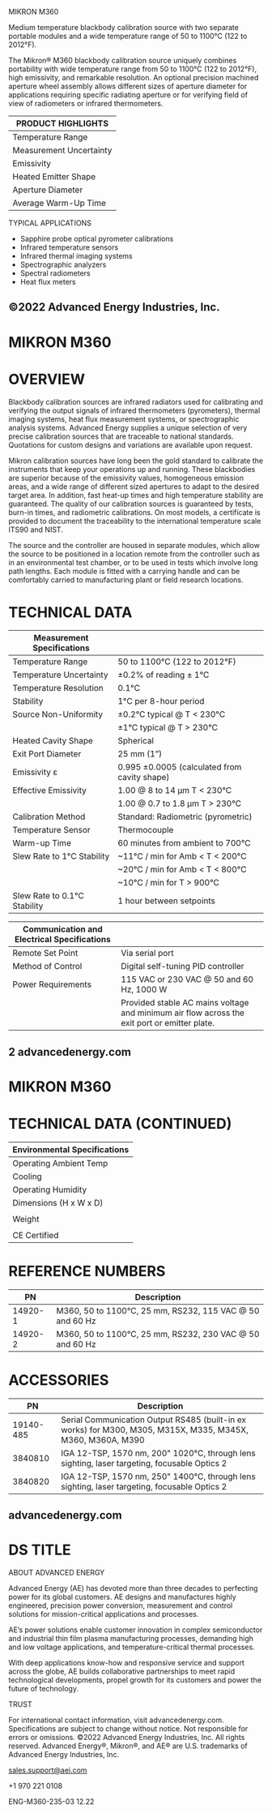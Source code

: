 MIKRON M360

Medium temperature blackbody calibration source with two separate portable modules and a wide temperature range of 50 to 1100°C (122 to 2012°F).

The Mikron® M360 blackbody calibration source uniquely combines portability with wide temperature range from 50 to 1100°C (122 to 2012°F), high emissivity, and remarkable resolution. An optional precision machined aperture wheel assembly allows different sizes of aperture diameter for applications requiring specific radiating aperture or for verifying field of view of radiometers or infrared thermometers.

|PRODUCT HIGHLIGHTS|
|---|
|Temperature Range|50 to 1100°C (122 to 2012°F)|
|Measurement Uncertainty|±0.2% of reading ±1°C|
|Emissivity|0.995 ±0.0005 (calculated from cavity shape)|
|Heated Emitter Shape|Spherical|
|Aperture Diameter|25 mm (1")|
|Average Warm-Up Time|60 minutes from ambient to 700°C|

TYPICAL APPLICATIONS

- Sapphire probe optical pyrometer calibrations
- Infrared temperature sensors
- Infrared thermal imaging systems
- Spectrographic analyzers
- Spectral radiometers
- Heat flux meters

©2022 Advanced Energy Industries, Inc.
---
# MIKRON M360

# OVERVIEW

Blackbody calibration sources are infrared radiators used for calibrating and verifying the output signals of infrared thermometers (pyrometers), thermal imaging systems, heat flux measurement systems, or spectrographic analysis systems. Advanced Energy supplies a unique selection of very precise calibration sources that are traceable to national standards. Quotations for custom designs and variations are available upon request.

Mikron calibration sources have long been the gold standard to calibrate the instruments that keep your operations up and running. These blackbodies are superior because of the emissivity values, homogeneous emission areas, and a wide range of different sized apertures to adapt to the desired target area. In addition, fast heat-up times and high temperature stability are guaranteed. The quality of our calibration sources is guaranteed by tests, burn-in times, and radiometric calibrations. On most models, a certificate is provided to document the traceability to the international temperature scale ITS90 and NIST.

The source and the controller are housed in separate modules, which allow the source to be positioned in a location remote from the controller such as in an environmental test chamber, or to be used in tests which involve long path lengths. Each module is fitted with a carrying handle and can be comfortably carried to manufacturing plant or field research locations.

# TECHNICAL DATA

|Measurement Specifications| |
|---|---|
|Temperature Range|50 to 1100°C (122 to 2012°F)|
|Temperature Uncertainty|±0.2% of reading ± 1°C|
|Temperature Resolution|0.1°C|
|Stability|1°C per 8-hour period|
|Source Non-Uniformity|±0.2°C typical @ T < 230°C|
| |±1°C typical @ T > 230°C|
|Heated Cavity Shape|Spherical|
|Exit Port Diameter|25 mm (1”)|
|Emissivity ε|0.995 ±0.0005 (calculated from cavity shape)|
|Effective Emissivity|1.00 @ 8 to 14 μm T < 230°C|
| |1.00 @ 0.7 to 1.8 μm T > 230°C|
|Calibration Method|Standard: Radiometric (pyrometric)|
|Temperature Sensor|Thermocouple|
|Warm-up Time|60 minutes from ambient to 700°C|
|Slew Rate to 1°C Stability|~11°C / min for Amb < T < 200°C|
| |~20°C / min for Amb < T < 800°C|
| |~10°C / min for T > 900°C|
|Slew Rate to 0.1°C Stability|1 hour between setpoints|

|Communication and Electrical Specifications| |
|---|---|
|Remote Set Point|Via serial port|
|Method of Control|Digital self-tuning PID controller|
|Power Requirements|115 VAC or 230 VAC @ 50 and 60 Hz, 1000 W|
| |Provided stable AC mains voltage and minimum air flow across the exit port or emitter plate.|

2 advancedenergy.com
---
# MIKRON M360

# TECHNICAL DATA (CONTINUED)

|Environmental Specifications|
|---|
|Operating Ambient Temp|0 to 44°C (32 to 110°F)|
|Cooling|Fan cooled, air inlet on rear panel|
|Operating Humidity|90% RH max, non-condensing in heating mode|
|Dimensions (H x W x D)|Blackbody: 345 mm x 277 mm x 425 mm (13.6" x 10.9" x 16.75")|
| |Controller module: 168 mm x 280 mm x 280 mm (6.6" x 11"x 11")|
|Weight|Blackbody: 17.8 kg (39.3 lb)|
| |Controller module: 4.86 kg (10.7 lb)|
|CE Certified|Yes|

# REFERENCE NUMBERS

|PN|Description|
|---|---|
|14920-1|M360, 50 to 1100°C, 25 mm, RS232, 115 VAC @ 50 and 60 Hz|
|14920-2|M360, 50 to 1100°C, 25 mm, RS232, 230 VAC @ 50 and 60 Hz|

# ACCESSORIES

|PN|Description|
|---|---|
|19140-485|Serial Communication Output RS485 (built-in ex works) for M300, M305, M315X, M335, M345X, M360, M360A, M390|
|3840810|IGA 12-TSP, 1570 nm, 200" 1020°C, through lens sighting, laser targeting, focusable Optics 2|
|3840820|IGA 12-TSP, 1570 nm, 250" 1400°C, through lens sighting, laser targeting, focusable Optics 2|

advancedenergy.com
---
# DS TITLE

ABOUT ADVANCED ENERGY

Advanced Energy (AE) has devoted more than three decades to perfecting power for its global customers. AE designs and manufactures highly engineered, precision power conversion, measurement and control solutions for mission-critical applications and processes.

AE’s power solutions enable customer innovation in complex semiconductor and industrial thin film plasma manufacturing processes, demanding high and low voltage applications, and temperature-critical thermal processes.

With deep applications know-how and responsive service and support across the globe, AE builds collaborative partnerships to meet rapid technological developments, propel growth for its customers and power the future of technology.

TRUST

For international contact information, visit advancedenergy.com. Specifications are subject to change without notice. Not responsible for errors or omissions. ©2022 Advanced Energy Industries, Inc. All rights reserved. Advanced Energy®, Mikron®, and AE® are U.S. trademarks of Advanced Energy Industries, Inc.

sales.support@aei.com

+1 970 221 0108

ENG-M360-235-03 12.22